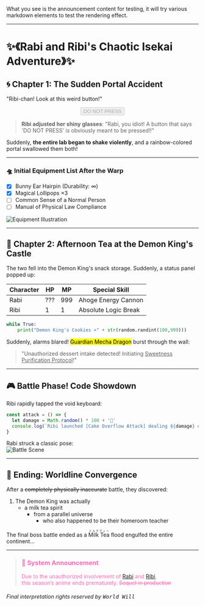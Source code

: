 What you see is the announcement content for testing, it will try various markdown elements to test the rendering effect.

---

# ✨《Rabi and Ribi's Chaotic Isekai Adventure》✨

## 🌀 Chapter 1: The Sudden Portal Accident

"Ribi-chan! Look at this weird button!"

<div style="text-align:center"><button disabled>DO NOT PRESS</button></div>

> **Ribi adjusted her shiny glasses**: "Rabi, you idiot! A button that says 'DO NOT PRESS' is obviously meant to be pressed!!"

Suddenly, **the entire lab began to shake violently**, and a rainbow-colored portal swallowed them both!

---

### 🛸 Initial Equipment List After the Warp

- [x] Bunny Ear Hairpin (Durability: ∞)
- [x] Magical Lollipops ×3
- [ ] Common Sense of a Normal Person
- [ ] Manual of Physical Law Compliance

![Equipment Illustration](https://placehold.co/600x400?text=Rabbit+Girl+Arsenal)

---

## 🤯 Chapter 2: Afternoon Tea at the Demon King's Castle

The two fell into the Demon King's snack storage. Suddenly, a status panel popped up:

| Character | HP  | MP  | Special Skill        |
| --------- | --- | --- | -------------------- |
| Rabi      | ??? | 999 | Ahoge Energy Cannon  |
| Ribi      | 1   | 1   | Absolute Logic Break |

```python
while True:
    print("Demon King's Cookies ×" + str(random.randint(100,999)))
```

Suddenly, alarms blared! <mark>Guardian Mecha Dragon</mark> burst through the wall:

> "Unauthorized dessert intake detected! Initiating <u>Sweetness Purification Protocol</u>!"

---

## 🎮 Battle Phase! Code Showdown

Ribi rapidly tapped the void keyboard:

```javascript
const attack = () => {
  let damage = Math.random() * 100 + '🍰'
  console.log(`Ribi launched [Cake Overflow Attack] dealing ${damage} damage!`)
}
```

Rabi struck a classic pose:  
![Battle Scene](https://placehold.co/800x600?text=Magical+Girl+Transformation)

---

## 🎉 Ending: Worldline Convergence

After a ~~completely physically inaccurate~~ battle, they discovered:

1. The Demon King was actually
   - a milk tea spirit
     - from a parallel universe
       - who also happened to be their homeroom teacher

The final boss battle ended as a <ruby>Milk Tea<rt>ミルクティー</rt></ruby> flood engulfed the entire continent...

---

<blockquote style="color: #ff69b4">
<h3>📢 System Announcement</h3>
Due to the unauthorized involvement of <a href="javascript:void(0)">Rabi</a> and <a href="javascript:void(0)">Ribi</a>,<br>
this season’s anime ends prematurely. <del>Sequel in production</del>
</blockquote>

###### Final interpretation rights reserved by <kbd>World Will</kbd>
